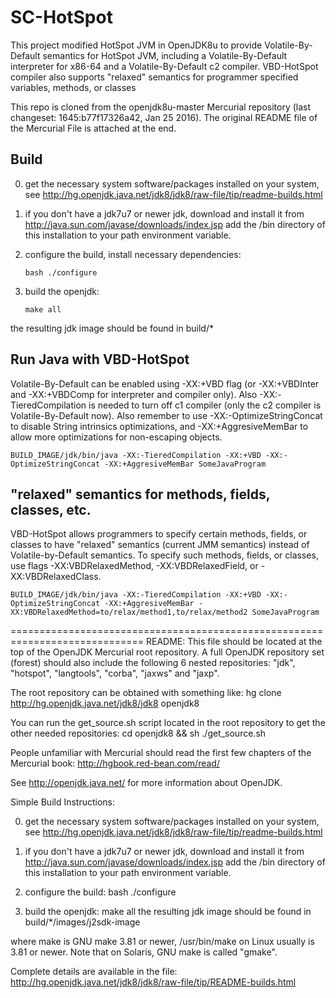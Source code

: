 # SC-HotSpot

This project modified HotSpot JVM in OpenJDK8u to provide Volatile-By-Default semantics for HotSpot JVM, including a Volatile-By-Default interpreter for x86-64 and a Volatile-By-Default c2 compiler. VBD-HotSpot compiler also supports "relaxed" semantics for programmer specified variables, methods, or classes

This repo is cloned from the openjdk8u-master Mercurial repository (last changeset: 1645:b77f17326a42, Jan 25 2016). The original README file of the Mercurial File is attached at the end.

## Build

0. get the necessary system software/packages installed on your system, see
http://hg.openjdk.java.net/jdk8/jdk8/raw-file/tip/readme-builds.html

1. if you don't have a jdk7u7 or newer jdk, download and install it from
http://java.sun.com/javase/downloads/index.jsp
add the /bin directory of this installation to your path environment
variable.

2. configure the build, install necessary dependencies:
	```
	bash ./configure
	```

3. build the openjdk:
	```
	make all
	```
the resulting jdk image should be found in build/*

## Run Java with VBD-HotSpot
Volatile-By-Default can be enabled using -XX:+VBD flag (or -XX:+VBDInter and -XX:+VBDComp for interpreter and compiler only). Also -XX:-TieredCompilation is needed to turn off c1 compiler (only the c2 compiler is Volatile-By-Default now). Also remember to use -XX:-OptimizeStringConcat to disable String intrinsics optimizations, and -XX:+AggresiveMemBar to allow more optimizations for non-escaping objects.

```
BUILD_IMAGE/jdk/bin/java -XX:-TieredCompilation -XX:+VBD -XX:-OptimizeStringConcat -XX:+AggresiveMemBar SomeJavaProgram
```
## "relaxed" semantics for methods, fields, classes, etc.
VBD-HotSpot allows programmers to specify certain methods, fields, or classes to have "relaxed" semantics (current JMM semantics) instead of Volatile-by-Default semantics. To specify such methods, fields, or classes, use flags -XX:VBDRelaxedMethod, -XX:VBDRelaxedField, or -XX:VBDRelaxedClass.

```
BUILD_IMAGE/jdk/bin/java -XX:-TieredCompilation -XX:+VBD -XX:-OptimizeStringConcat -XX:+AggresiveMemBar -XX:VBDRelaxedMethod=to/relax/method1,to/relax/method2 SomeJavaProgram
```

=============================================================================
README:
  This file should be located at the top of the OpenJDK Mercurial root
  repository. A full OpenJDK repository set (forest) should also include
  the following 6 nested repositories:
    "jdk", "hotspot", "langtools", "corba", "jaxws"  and "jaxp".

  The root repository can be obtained with something like:
    hg clone http://hg.openjdk.java.net/jdk8/jdk8 openjdk8
  
  You can run the get_source.sh script located in the root repository to get
  the other needed repositories:
    cd openjdk8 && sh ./get_source.sh

  People unfamiliar with Mercurial should read the first few chapters of
  the Mercurial book: http://hgbook.red-bean.com/read/

  See http://openjdk.java.net/ for more information about OpenJDK.

Simple Build Instructions:
  
  0. get the necessary system software/packages installed on your system, see
     http://hg.openjdk.java.net/jdk8/jdk8/raw-file/tip/readme-builds.html

  1. if you don't have a jdk7u7 or newer jdk, download and install it from
     http://java.sun.com/javase/downloads/index.jsp
     add the /bin directory of this installation to your path environment
     variable.

  2. configure the build:
       bash ./configure
  
  3. build the openjdk:
       make all
     the resulting jdk image should be found in build/*/images/j2sdk-image

where make is GNU make 3.81 or newer, /usr/bin/make on Linux usually
is 3.81 or newer. Note that on Solaris, GNU make is called "gmake".

Complete details are available in the file:
     http://hg.openjdk.java.net/jdk8/jdk8/raw-file/tip/README-builds.html
